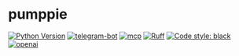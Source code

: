 # pumppie

[![Python Version](https://img.shields.io/badge/python-3.12-2241b3)](https://docs.python.org/3.12/)
[![telegram-bot](https://img.shields.io/badge/telegram-v22.1-blue.svg?logo=telegram)](https://docs.python-telegram-bot.org/en/v21.10/)
[![mcp](https://img.shields.io/badge/mcp-v1.9.1-white.svg?logo=mcp)](https://docs.python-telegram-bot.org/en/v21.10/)
[![Ruff](https://img.shields.io/endpoint?url=https://raw.githubusercontent.com/astral-sh/ruff/main/assets/badge/v2.json)](https://github.com/astral-sh/ruff)
[![Code style: black](https://img.shields.io/badge/code%20style-black-000.svg)](https://github.com/psf/black)
[![openai](https://img.shields.io/badge/openai-000?logo=openai)](https://platform.openai.com/docs/overview)
